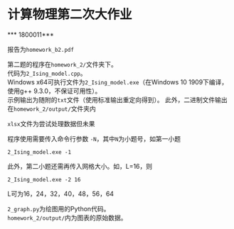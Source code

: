 # 计算物理第二次大作业
\*\*\* 1800011\*\*\*

报告为`homework_b2.pdf`

第二题的程序在`homework_2/`文件夹下。  
代码为`2_Ising_model.cpp`。  
Windows x64可执行文件为`2_Ising_model.exe`（在Windows 10 1909下编译，使用g++ 9.3.0，不保证可用性）。  
示例输出为随附的`txt`文件（使用标准输出重定向得到）。 
此外，二进制文件输出在`homework_2/output/`文件夹内 

`xlsx`文件为尝试处理数据但未果

程序使用需要传入命令行参数 `-N`，其中`N`为小题号，如第一小题
```
2_Ising_model.exe -1
```
此外，第二小题还需再传入网格大小。如，L=16，则
```
2_Ising_model.exe -2 16
```
L可为16，24，32，40，48，56，64

`2_graph.py`为绘图用的Python代码。  
`homework_2/output/`内为图表的原始数据。
